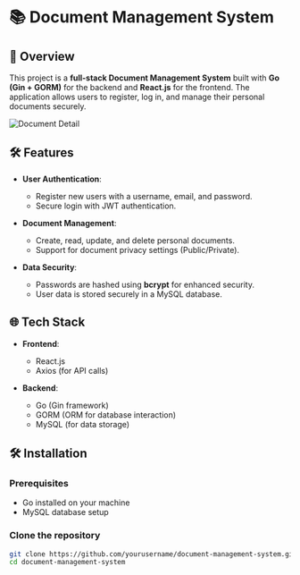 # 📚 Document Management System

## 🚀 Overview
This project is a **full-stack Document Management System** built with **Go (Gin + GORM)** for the backend and **React.js** for the frontend. The application allows users to register, log in, and manage their personal documents securely.

![Document Detail](https://github.com/user-attachments/assets/587a7d3b-4a38-451a-bcd9-83f070fb07bd)

## 🛠️ Features
- **User Authentication**:
  - Register new users with a username, email, and password.
  - Secure login with JWT authentication.
  
- **Document Management**:
  - Create, read, update, and delete personal documents.
  - Support for document privacy settings (Public/Private).

- **Data Security**:
  - Passwords are hashed using **bcrypt** for enhanced security.
  - User data is stored securely in a MySQL database.

## 🌐 Tech Stack
- **Frontend**: 
  - React.js
  - Axios (for API calls)

- **Backend**: 
  - Go (Gin framework)
  - GORM (ORM for database interaction)
  - MySQL (for data storage)

## 🛠️ Installation

### Prerequisites
- Go installed on your machine
- MySQL database setup

### Clone the repository
```bash
git clone https://github.com/yourusername/document-management-system.git
cd document-management-system
